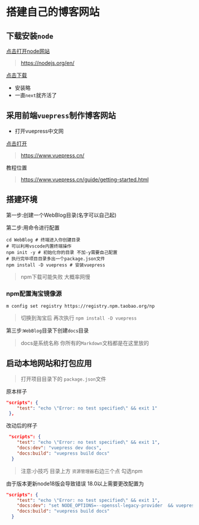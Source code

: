 # 搭建自己的博客网站

## 下载安装`node`

[点击打开node网站](https://nodejs.org/en/)

> https://nodejs.org/en/

[点击下载](https://nodejs.org/dist/v18.14.2/node-v18.14.2-x64.msi)

* 安装略
* 一直`next`就齐活了

## 采用前端`vuepress`制作博客网站

* 打开vuepress中文网

[点击打开](https://www.vuepress.cn/)

> https://www.vuepress.cn/

教程位置

> https://www.vuepress.cn/guide/getting-started.html

## 搭建环境

第一步:创建一个WebBlog目录(名字可以自己起)

第二步:用命令进行配置

``` shell
cd WebBlog # 终端进入你创建目录
# 可以利用vscode内置终端操作
npm init -y # 初始化你的目录 不加-y需要自己配置
# 执行完毕项目目录多出一个package.json文件
npm install -D vuepress # 安装vuepress 

```
> npm下载可能失败 大概率网慢

### npm配置淘宝镜像源

``` shell
m config set registry https://registry.npm.taobao.org/np
```
> 切换到淘宝后 再次执行 `npm install -D vuepress`

第三步:`WebBlog`目录下创建`docs`目录

> docs是系统名称 你所有的`Markdown`文档都是在这里放的

## 启动本地网站和打包应用

> 打开项目目录下的 `package.json`文件

原本样子

``` json
"scripts": {
    "test": "echo \"Error: no test specified\" && exit 1"
 },
```

改动后的样子

``` json
 "scripts": {
    "test": "echo \"Error: no test specified\" && exit 1",
    "docs:dev": "vuepress dev docs",
    "docs:build": "vuepress build docs"
  }
```

> 注意:小技巧 目录上方 `资源管理器`右边三个点 勾选npm

由于版本更新node18版会导致错误 18.0以上需要更改配置为

``` json
"scripts": {
    "test": "echo \"Error: no test specified\" && exit 1",
    "docs:dev": "set NODE_OPTIONS=--openssl-legacy-provider  && vuepress dev docs",
    "docs:build": "vuepress build docs"
  }
``` 
